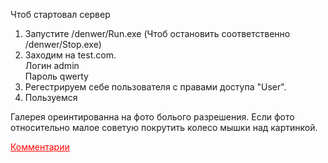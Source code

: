 Чтоб стартовал сервер<br>
1. Запустите /denwer/Run.exe (Чтоб остановить соответственно /denwer/Stop.exe)<br>
2. Заходим на test.com.<br>
Логин admin<br>
Пароль qwerty<br>
3. Регестрируем себе пользователя с правами доступа "User".<br>
4. Пользуемся <br>


Галерея ореинтированна на фото болього разрешения. Если фото относительно малое советую покрутить колесо мышки над картинкой.

<a href="https://github.com/dassader/Orhid/issues/1" style="color: red">Комментарии</a>

